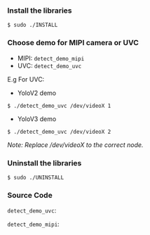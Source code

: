 ### Install the libraries

```
$ sudo ./INSTALL
```

### Choose demo for MIPI camera or UVC

* MIPI: `detect_demo_mipi`
* UVC: `detect_demo_uvc`


E.g For UVC:

* YoloV2 demo

```
$ ./detect_demo_uvc /dev/videoX 1
```

* YoloV3 demo

```
$ ./detect_demo_uvc /dev/videoX 2
```

*Note: Replace /dev/videoX to the correct node.*

### Uninstall the libraries

```
$ sudo ./UNINSTALL
```

### Source Code

`detect_demo_uvc`: 

`detect_demo_mipi`: 
